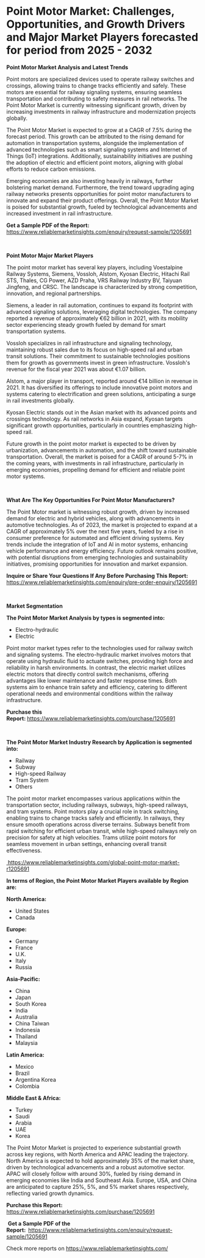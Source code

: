 <p><h1>Point Motor Market: Challenges, Opportunities, and Growth Drivers and Major Market Players forecasted for period from 2025 - 2032</h1></p><p><strong>Point Motor Market Analysis and Latest Trends</strong></p>
<p><p>Point motors are specialized devices used to operate railway switches and crossings, allowing trains to change tracks efficiently and safely. These motors are essential for railway signaling systems, ensuring seamless transportation and contributing to safety measures in rail networks. The Point Motor Market is currently witnessing significant growth, driven by increasing investments in railway infrastructure and modernization projects globally.</p><p>The Point Motor Market is expected to grow at a CAGR of 7.5% during the forecast period. This growth can be attributed to the rising demand for automation in transportation systems, alongside the implementation of advanced technologies such as smart signaling systems and Internet of Things (IoT) integrations. Additionally, sustainability initiatives are pushing the adoption of electric and efficient point motors, aligning with global efforts to reduce carbon emissions.</p><p>Emerging economies are also investing heavily in railways, further bolstering market demand. Furthermore, the trend toward upgrading aging railway networks presents opportunities for point motor manufacturers to innovate and expand their product offerings. Overall, the Point Motor Market is poised for substantial growth, fueled by technological advancements and increased investment in rail infrastructure.</p></p>
<p><strong>Get a Sample PDF of the Report:&nbsp;</strong> <a href="https://www.reliablemarketinsights.com/enquiry/request-sample/1205691?utm_campaign=3212&utm_medium=2&utm_source=Github&utm_content=ia&utm_term=10042025&utm_id=point-motor">https://www.reliablemarketinsights.com/enquiry/request-sample/1205691</a></p>
<p>&nbsp;</p>
<p><strong>Point Motor Major Market Players</strong></p>
<p><p>The point motor market has several key players, including Voestalpine Railway Systems, Siemens, Vossloh, Alstom, Kyosan Electric, Hitachi Rail STS, Thales, CG Power, AZD Praha, VRS Railway Industry BV, Taiyuan Jingfeng, and CRSC. The landscape is characterized by strong competition, innovation, and regional partnerships.</p><p>Siemens, a leader in rail automation, continues to expand its footprint with advanced signaling solutions, leveraging digital technologies. The company reported a revenue of approximately €62 billion in 2021, with its mobility sector experiencing steady growth fueled by demand for smart transportation systems.</p><p>Vossloh specializes in rail infrastructure and signaling technology, maintaining robust sales due to its focus on high-speed rail and urban transit solutions. Their commitment to sustainable technologies positions them for growth as governments invest in green infrastructure. Vossloh's revenue for the fiscal year 2021 was about €1.07 billion.</p><p>Alstom, a major player in transport, reported around €14 billion in revenue in 2021. It has diversified its offerings to include innovative point motors and systems catering to electrification and green solutions, anticipating a surge in rail investments globally.</p><p>Kyosan Electric stands out in the Asian market with its advanced points and crossings technology. As rail networks in Asia expand, Kyosan targets significant growth opportunities, particularly in countries emphasizing high-speed rail.</p><p>Future growth in the point motor market is expected to be driven by urbanization, advancements in automation, and the shift toward sustainable transportation. Overall, the market is poised for a CAGR of around 5-7% in the coming years, with investments in rail infrastructure, particularly in emerging economies, propelling demand for efficient and reliable point motor systems.</p></p>
<p>&nbsp;</p>
<p><strong>What Are The Key Opportunities For Point Motor Manufacturers?</strong></p>
<p><p>The Point Motor market is witnessing robust growth, driven by increased demand for electric and hybrid vehicles, along with advancements in automotive technologies. As of 2023, the market is projected to expand at a CAGR of approximately 5% over the next five years, fueled by a rise in consumer preference for automated and efficient driving systems. Key trends include the integration of IoT and AI in motor systems, enhancing vehicle performance and energy efficiency. Future outlook remains positive, with potential disruptions from emerging technologies and sustainability initiatives, promising opportunities for innovation and market expansion.</p></p>
<p><strong>Inquire or Share Your Questions If Any Before Purchasing This Report:</strong> <a href="https://www.reliablemarketinsights.com/enquiry/pre-order-enquiry/1205691?utm_campaign=3212&utm_medium=2&utm_source=Github&utm_content=ia&utm_term=10042025&utm_id=point-motor">https://www.reliablemarketinsights.com/enquiry/pre-order-enquiry/1205691</a></p>
<p>&nbsp;</p>
<p><strong>Market Segmentation</strong></p>
<p><strong>The Point Motor Market Analysis by types is segmented into:</strong></p>
<p><ul><li>Electro-hydraulic</li><li>Electric</li></ul></p>
<p><p>Point motor market types refer to the technologies used for railway switch and signaling systems. The electro-hydraulic market involves motors that operate using hydraulic fluid to actuate switches, providing high force and reliability in harsh environments. In contrast, the electric market utilizes electric motors that directly control switch mechanisms, offering advantages like lower maintenance and faster response times. Both systems aim to enhance train safety and efficiency, catering to different operational needs and environmental conditions within the railway infrastructure.</p></p>
<p><strong>Purchase this Report:&nbsp;</strong><a href="https://www.reliablemarketinsights.com/purchase/1205691?utm_campaign=3212&utm_medium=2&utm_source=Github&utm_content=ia&utm_term=10042025&utm_id=point-motor">https://www.reliablemarketinsights.com/purchase/1205691</a></p>
<p>&nbsp;</p>
<p><strong>The Point Motor Market Industry Research by Application is segmented into:</strong></p>
<p><ul><li>Railway</li><li>Subway</li><li>High-speed Railway</li><li>Tram System</li><li>Others</li></ul></p>
<p><p>The point motor market encompasses various applications within the transportation sector, including railways, subways, high-speed railways, and tram systems. Point motors play a crucial role in track switching, enabling trains to change tracks safely and efficiently. In railways, they ensure smooth operations across diverse terrains. Subways benefit from rapid switching for efficient urban transit, while high-speed railways rely on precision for safety at high velocities. Trams utilize point motors for seamless movement in urban settings, enhancing overall transit effectiveness.</p></p>
<p><a href="https://www.reliablemarketinsights.com/global-point-motor-market-r1205691?utm_campaign=3212&utm_medium=2&utm_source=Github&utm_content=ia&utm_term=10042025&utm_id=point-motor">&nbsp;https://www.reliablemarketinsights.com/global-point-motor-market-r1205691</a></p>
<p><strong>In terms of Region, the Point Motor Market Players available by Region are:</strong></p>
<p>
    <p> <strong> North America: </strong>
        <ul>
            <li>United States</li>
            <li>Canada</li>
        </ul>
        </p> 
    <p> <strong> Europe: </strong>
        <ul>
            <li>Germany</li>
            <li>France</li>
            <li>U.K.</li>
            <li>Italy</li>
            <li>Russia</li>
        </ul>
        </p> 
    <p> <strong> Asia-Pacific: </strong>
        <ul>
            <li>China</li>
            <li>Japan</li>
            <li>South Korea</li>
            <li>India</li>
            <li>Australia</li>
            <li>China Taiwan</li>
            <li>Indonesia</li>
            <li>Thailand</li>
            <li>Malaysia</li>
        </ul>
        </p> 
    <p> <strong> Latin America: </strong>
        <ul>
            <li>Mexico</li>
            <li>Brazil</li>
            <li>Argentina Korea</li>
            <li>Colombia</li>
        </ul>
        </p> 
    <p> <strong> Middle East & Africa: </strong>
        <ul>
            <li>Turkey</li>
            <li>Saudi</li>
            <li>Arabia</li>
            <li>UAE</li>
            <li>Korea</li>
        </ul>
    </p>
    </p>
<p><p>The Point Motor Market is projected to experience substantial growth across key regions, with North America and APAC leading the trajectory. North America is expected to hold approximately 35% of the market share, driven by technological advancements and a robust automotive sector. APAC will closely follow with around 30%, fueled by rising demand in emerging economies like India and Southeast Asia. Europe, USA, and China are anticipated to capture 25%, 5%, and 5% market shares respectively, reflecting varied growth dynamics.</p></p>
<p><strong>Purchase this Report: </strong><a href="https://www.reliablemarketinsights.com/purchase/1205691?utm_campaign=3212&utm_medium=2&utm_source=Github&utm_content=ia&utm_term=10042025&utm_id=point-motor">https://www.reliablemarketinsights.com/purchase/1205691</a></p>
<p>&nbsp;<strong>Get a Sample PDF of the Report:&nbsp;&nbsp;</strong><a href="https://www.reliablemarketinsights.com/enquiry/request-sample/1205691?utm_campaign=3212&utm_medium=2&utm_source=Github&utm_content=ia&utm_term=10042025&utm_id=point-motor">https://www.reliablemarketinsights.com/enquiry/request-sample/1205691</a></p>
<p><strong></strong></p>
<p>Check more reports on <a href="https://www.reliablemarketinsights.com/?utm_campaign=3212&utm_medium=2&utm_source=Github&utm_content=ia&utm_term=10042025&utm_id=point-motor">https://www.reliablemarketinsights.com/</a></p>